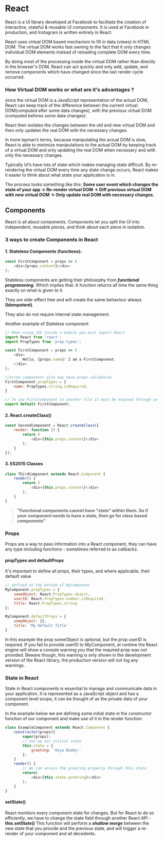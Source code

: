 # React

React is a UI library developed at Facebook to facilitate the creation of interactive, stateful & reusable UI components. It is used at Facebook in production, and Instagram is written entirely in React.

React uses virtual DOM based mechanism to fill in data (views) in HTML DOM. The virtual DOM works fast owning to the fact that it only changes individual DOM elements instead of reloading complete DOM every time.

By doing most of the processing inside the virtual DOM rather than directly in the browser's DOM, React can act quickly and only add, update, and remove components which have changed since the last render cycle occurred.

### How Virtual DOM works or what are it's advantages ?
since the virtual DOM is a JavaScript representation of the actual DOM, React can keep track of the difference between the current virtual DOM(computed after some data changes), with the previous virtual DOM (computed befores some data changes). 

React then isolates the changes between the old and new virtual DOM and then only updates the real DOM with the necessary changes. 

In more layman’s terms, because manipulating the actual DOM is slow, React is able to minimize manipulations to the actual DOM by keeping track of a virtual DOM and only updating the real DOM when necessary and with only the necessary changes.

Typically UI’s have lots of state which makes managing state difficult. By re-rendering the virtual DOM every time any state change occurs, React makes it easier to think about what state your application is in. 

The process looks something like this:
**Some user event which changes the state of your app → Re-render virtual DOM -> Diff previous virtual DOM with new virtual DOM -> Only update real DOM with necessary changes.**

## Components
React is all about components. Components let you split the UI into independent, reusable pieces, and think about each piece in isolation.

### 3 ways to create Components in React

#### 1. Stateless Components (functions):

```javascript
const FirstComponent = props => (
    <div>{props.content}</div>
);
```

Stateless components are getting their philosophy from **_functional programming._** Which implies that: A function returns all time the same thing exactly on what is given to it.

They are side-effect free and will create the same behaviour always **(Idempotent)**.

They also do not require internal state management.

Another example of Stateless component:

```javascript
// When using JSX inside a module you must import React
import React from 'react';
import PropTypes from 'prop-types';

const FirstComponent = props => (
    <div>
        Hello, {props.name}! I am a FirstComponent.
    </div>
);

//arrow components also may have props validation
FirstComponent.propTypes = {
    name: PropTypes.string.isRequired,
}

// To use FirstComponent in another file it must be exposed through an export call:
export default FirstComponent;
```

#### 2. React.createClass()

```javascript
const SecondComponent = React.createClass({
    render: function () {
        return (
            <div>{this.props.content}</div>
        );
    }
});
```

#### 3. ES2015 Classes

```javascript
class ThirdComponent extends React.Component {
    render() {
        return (
            <div>{this.props.content}</div>
        );
    }
}
```

> **"Functional components cannot have "state" within them. So if your component needs to have a state, then go for class based components"**

### Props
Props are a way to pass information into a React component, they can have any type including functions - sometimes referred to as callbacks.

#### propTypes and defaultProps
It's important to define all props, their types, and where applicable, their default value

```javascript
// defined at the bottom of MyComponent
MyComponent.propTypes = {
    someObject: React.PropTypes.object,
    userID: React.PropTypes.number.isRequired,
    title: React.PropTypes.string
};

MyComponent.defaultProps = {
    someObject: {},
    title: 'My Default Title'
}
```
In this example the prop someObject is optional, but the prop userID is required. If you fail to provide userID to MyComponent, at runtime the React engine will show a console warning you that the required prop was not provided. Beware though, this warning is only shown in the development version of the React library, the production version will not log any warnings.

### State in React
State in React components is essential to manage and communicate data in your application. It is represented as a JavaScript object and has a component level scope, it can be thought of as the private data of your component.

In the example below we are defining some initial state in the constructor function of our component and make use of it in the render function:
```javascript
class ExampleComponent extends React.Component {
    constructor(props){
        super(props);
        // Set-up our initial state
        this.state = {
            greeting: 'Hiya Buddy!'
        };
    }
    render() {
        // We can access the greeting property through this.state
        return(
            <div>{this.state.greeting}</div>
        );
    }
}
```

#### setState()
React monitors every component state for changes. But for React to do so efficiently, we have to change the state field through another React API - **this.setState()**
This function will perform a **_shallow merge_** between the new state that you provide and the previous state, and will trigger a re-render of your component and all decedents.
